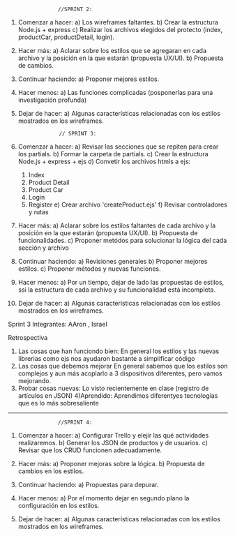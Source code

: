                     //SPRINT 2:
1. Comenzar a hacer:
a) Los wireframes faltantes.
b) Crear la estructura Node.js + express
c) Realizar los archivos elegidos del protecto (index, productCar, productDetail, login).

2. Hacer más:
a) Aclarar sobre los estilos que se agregaran en cada archivo y la posición en la que estarán (propuesta UX/UI).
b) Propuesta de cambios.

3. Continuar haciendo:
a) Proponer mejores estilos.

4. Hacer menos:
a) Las funciones complicadas (posponerlas para una investigación profunda)

5. Dejar de hacer:
a) Algunas características relacionadas con los estilos mostrados en los wireframes.


                    // SPRINT 3:
1. Comenzar a hacer:
a) Revisar las secciones que se repiten para crear los partials.
b) Formar la carpeta de partials.
c) Crear la estructura Node.js + express + ejs
d) Convetir los archivos htmls a ejs:
    1) Index
    2) Product Detail
    3) Product Car
    4) Login
    5) Register
e) Crear archivo 'createProduct.ejs'
f) Revisar controladores y rutas

2. Hacer más:
a) Aclarar sobre los estilos faltantes de cada archivo y la posición en la que estarán (propuesta UX/UI).
b) Propuesta de funcionalidades.
c) Proponer metódos para solucionar la lógica del cada sección y archivo

3. Continuar haciendo:
a) Revisiones generales
b) Proponer mejores estilos.
c) Proponer métodos y nuevas funciones.


4. Hacer menos:
a) Por un tiempo, dejar de lado las propuestas de estilos, ssi la estructura de cada archivo y su funcionalidad está incompleta.

5. Dejar de hacer:
a) Algunas características relacionadas con los estilos mostrados en los wireframes.

Sprint 3
Integrantes: AAron  , Israel

Retrospectiva

1) Las cosas que han funciondo bien:
    En general los estilos y las nuevas librerias como ejs nos ayudaron bastante a simplificar código
2) Las cosas que debemos mejorar
    En general sabemos que los estilos son complejos y aun más acoplarlo a 3 dispositivos diferentes, pero vamos mejorando.
3) Probar cosas nuevas:
    Lo visto recientemente en clase (registro de artículos en JSON)
4)Aprendido:
    Aprendimos diferentyes tecnologías que es lo más sobresaliente            

****************************************
                    //SPRINT 4:
1. Comenzar a hacer:
a) Configurar Trello y elejir las qué actividades realizaremos.
b) Generar los JSON de productos y de usuarios.
c) Revisar que los CRUD funcionen adecuadamente.

2. Hacer más:
a) Proponer mejoras sobre la lógica.
b) Propuesta de cambios en los estilos.

3. Continuar haciendo:
a) Propuestas para depurar.

4. Hacer menos:
a) Por el momento dejar en segundo plano la configuración en los estilos.

5. Dejar de hacer:
a) Algunas características relacionadas con los estilos mostrados en los wireframes.
